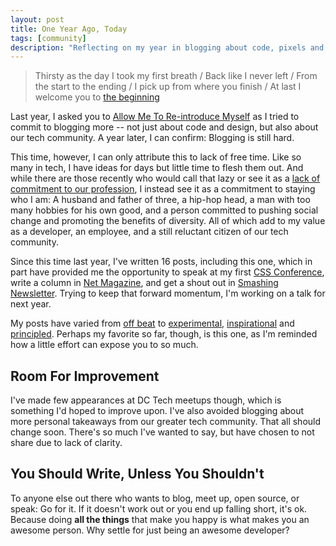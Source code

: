 ```yaml
---
layout: post
title: One Year Ago, Today
tags: [community]
description: "Reflecting on my year in blogging about code, pixels and words."
---
```


> Thirsty as the day I took my first breath / Back like I never left / From the start to the ending / I pick up from where you finish / At last I welcome you to [the beginning](http://rap.genius.com/Fashawn-the-beginning-lyrics/)

Last year, I asked you to [Allow Me To Re-introduce Myself](/2013/11/18/allow-me-to-reintroduce-myself/) as I tried to commit to blogging more -- not just about code and design, but also about our tech community. A year later, I can confirm: Blogging is still hard.

This time, however, I can only attribute this to lack of free time. Like so many in tech, I have ideas for days but little time to flesh them out. And while there are those recently who would call that lazy or see it as a [lack of commitment to our profession](http://www.yegor256.com/2014/10/29/how-much-do-you-cost.html), I instead see it as a commitment to staying who I am: A husband and father of three, a hip-hop head, a man with too many hobbies for his own good, and a person committed to pushing social change and promoting the benefits of diversity. All of which add to my value as a developer, an employee, and a still reluctant citizen of our tech community.

Since this time last year, I've written 16 posts, including this one, which in part have provided me the opportunity to speak at my first [CSS Conference](http://cssconf.com), write a column in [Net Magazine](http://www.creativebloq.com/netmag/issue-258-81412615), and get a shout out in [Smashing Newsletter](http://www.smashingmagazine.com/smashing-newsletter-issue-118/#a6). Trying to keep that forward momentum, I'm working on a talk for next year.

My posts have varied from [off beat](/2014/05/29/poetic-semantics/) to [experimental](/2014/01/28/apple-calendar/), [inspirational](/2014/10/14/less-product-more-process/) and [principled](/2014/01/23/principles-and-plantations/). Perhaps my favorite so far, though, is this one, as I'm reminded how a little effort can expose you to so much.

## Room For Improvement

I've made few appearances at DC Tech meetups though, which is something I'd hoped to improve upon. I've also avoided blogging about more personal takeaways from our greater tech community. That all should change soon. There's so much I've wanted to say, but have chosen to not share due to lack of clarity.

## You Should Write, Unless You Shouldn't

To anyone else out there who wants to blog, meet up, open source, or speak: Go for it. If it doesn't work out or you end up falling short, it's ok. Because doing **all the things** that make you happy is what makes you an awesome person. Why settle for just being an awesome developer?
